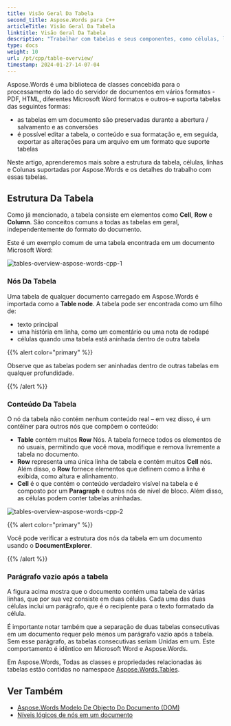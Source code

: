 ```yaml
---
title: Visão Geral Da Tabela
second_title: Aspose.Words para C++
articleTitle: Visão Geral Da Tabela
linktitle: Visão Geral Da Tabela
description: "Trabalhar com tabelas e seus componentes, como células, linhas, colunas em Aspose.Words para C++. Como trabalhar com tabelas em C++."
type: docs
weight: 10
url: /pt/cpp/table-overview/
timestamp: 2024-01-27-14-07-04
---
```


Aspose.Words é uma biblioteca de classes concebida para o processamento do lado do servidor de documentos em vários formatos - PDF, HTML, diferentes Microsoft Word formatos e outros-e suporta tabelas das seguintes formas:

* as tabelas em um documento são preservadas durante a abertura / salvamento e as conversões
* é possível editar a tabela, o conteúdo e sua formatação e, em seguida, exportar as alterações para um arquivo em um formato que suporte tabelas

Neste artigo, aprenderemos mais sobre a estrutura da tabela, células, linhas e Colunas suportadas por Aspose.Words e os detalhes do trabalho com essas tabelas.

## Estrutura Da Tabela

Como já mencionado, a tabela consiste em elementos como **Cell**, **Row** e **Column**. São conceitos comuns a todas as tabelas em geral, independentemente do formato do documento.

Este é um exemplo comum de uma tabela encontrada em um documento Microsoft Word:

![tables-overview-aspose-words-cpp-1](tables-overview-1.png)

### Nós Da Tabela

Uma tabela de qualquer documento carregado em Aspose.Words é importada como a **Table node**. A tabela pode ser encontrada como um filho de:

- texto principal
- uma história em linha, como um comentário ou uma nota de rodapé
- células quando uma tabela está aninhada dentro de outra tabela

{{% alert color="primary" %}}

Observe que as tabelas podem ser aninhadas dentro de outras tabelas em qualquer profundidade.

{{% /alert %}}

### Conteúdo Da Tabela

O nó da tabela não contém nenhum conteúdo real – em vez disso, é um contêiner para outros nós que compõem o conteúdo:

- **Table** contém muitos **Row** Nós. A tabela fornece todos os elementos de nó usuais, permitindo que você mova, modifique e remova livremente a tabela no documento.
- **Row** representa uma única linha de tabela e contém muitos **Cell** nós. Além disso, o **Row** fornece elementos que definem como a linha é exibida, como altura e alinhamento.
- **Cell** é o que contém o conteúdo verdadeiro visível na tabela e é composto por um **Paragraph** e outros nós de nível de bloco. Além disso, as células podem conter tabelas aninhadas.

![tables-overview-aspose-words-cpp-2](tables-overview-2.png)

{{% alert color="primary" %}}

Você pode verificar a estrutura dos nós da tabela em um documento usando o **DocumentExplorer**.

{{% /alert %}}

### Parágrafo vazio após a tabela

A figura acima mostra que o documento contém uma tabela de várias linhas, que por sua vez consiste em duas células. Cada uma das duas células inclui um parágrafo, que é o recipiente para o texto formatado da célula.

É importante notar também que a separação de duas tabelas consecutivas em um documento requer pelo menos um parágrafo vazio após a tabela. Sem esse parágrafo, as tabelas consecutivas seriam Unidas em um. Este comportamento é idêntico em Microsoft Word e Aspose.Words.

Em Aspose.Words, Todas as classes e propriedades relacionadas às tabelas estão contidas no namespace [Aspose.Words.Tables](https://reference.aspose.com/words/cpp/aspose.words.tables/).

## Ver Também

* [Aspose.Words Modelo De Objecto Do Documento (DOM)](/words/cpp/aspose-words-document-object-model/)
* [Níveis lógicos de nós em um documento](/words/cpp/logical-levels-of-nodes-in-a-document/)
